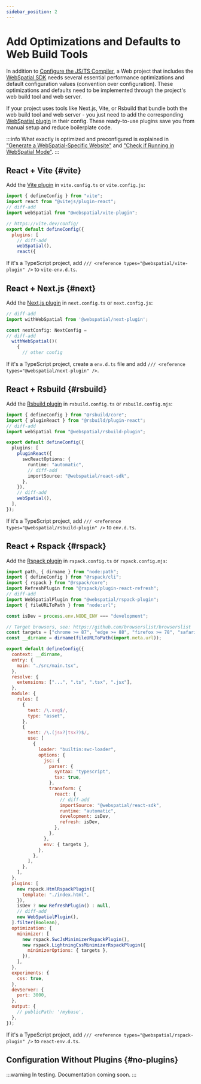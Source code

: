 ```yaml
---
sidebar_position: 2
---
```


# Add Optimizations and Defaults to Web Build Tools

In addition to [Configure the JS/TS Compiler](/docs/development-guide/enabling-webspatial-in-web-projects/step-3-integrate-webspatial-sdk-into-web-build-tools/configure-js-ts-compiler), a Web project that includes the [WebSpatial SDK](/docs/core-concepts/unique-concepts-in-webspatial#webspatial-sdk) needs several essential performance optimizations and default configuration values (convention over configuration). These optimizations and defaults need to be implemented through the project's web build tool and web server.

If your project uses tools like Next.js, Vite, or Rsbuild that bundle both the web build tool and web server - you just need to add the corresponding [WebSpatial plugin](/docs/development-guide/enabling-webspatial-in-web-projects/step-1-install-the-webspatial-sdk#non-core-deps-for-building) in their config. These ready-to-use plugins save you from manual setup and reduce boilerplate code.

<!-- If your project relies directly on a lower-level web build tool such as Webpack, you can follow the guidelines in this document to integrate these optimizations and defaults by hand. -->

:::info
What exactly is optimized and preconfigured is explained in ["Generate a WebSpatial-Specific Website"](/docs/development-guide/enabling-webspatial-in-web-projects/step-3-integrate-webspatial-sdk-into-web-build-tools/generate-a-webspatial-specific-website) and ["Check if Running in WebSpatial Mode"](/docs/development-guide/enabling-webspatial-in-web-projects/step-3-integrate-webspatial-sdk-into-web-build-tools/check-if-running-in-webspatial-mode).
:::

## React + Vite {#vite}

Add the [Vite plugin](/docs/development-guide/enabling-webspatial-in-web-projects/step-1-install-the-webspatial-sdk#plugin-vite) in `vite.config.ts` or `vite.config.js`:

```js title="vite.config.js"
import { defineConfig } from "vite";
import react from "@vitejs/plugin-react";
// diff-add
import webSpatial from "@webspatial/vite-plugin";

// https://vite.dev/config/
export default defineConfig({
  plugins: [
    // diff-add
    webSpatial(),
    react({
```

If it's a TypeScript project, add `/// <reference types="@webspatial/vite-plugin" />` to `vite-env.d.ts`.

## React + Next.js {#next}

Add the [Next.js plugin](/docs/development-guide/enabling-webspatial-in-web-projects/step-1-install-the-webspatial-sdk#plugin-next) in `next.config.ts` or `next.config.js`:

```ts title="next.config.ts"
// diff-add
import withWebSpatial from '@webspatial/next-plugin';

const nextConfig: NextConfig =
// diff-add
  withWebSpatial()(
    {
      // other config
```

If it's a TypeScript project, create a `env.d.ts` file and add `/// <reference types="@webspatial/next-plugin" />`.

## React + Rsbuild {#rsbuild}

Add the [Rsbuild plugin](/docs/development-guide/enabling-webspatial-in-web-projects/step-1-install-the-webspatial-sdk#plugin-rsbuild) in `rsbuild.config.ts` or `rsbuild.config.mjs`:

```ts title="rsbuild.config.ts"
import { defineConfig } from "@rsbuild/core";
import { pluginReact } from "@rsbuild/plugin-react";
// diff-add
import webSpatial from "@webspatial/rsbuild-plugin";

export default defineConfig({
  plugins: [
    pluginReact({
      swcReactOptions: {
        runtime: "automatic",
        // diff-add
        importSource: "@webspatial/react-sdk",
      },
    }),
    // diff-add
    webSpatial(),
  ],
});
```

If it's a TypeScript project, add `/// <reference types="@webspatial/rsbuild-plugin" />` to `env.d.ts`.

## React + Rspack {#rspack}

Add the [Rspack plugin](/docs/development-guide/enabling-webspatial-in-web-projects/step-1-install-the-webspatial-sdk#plugin-rspack) in `rspack.config.ts` or `rspack.config.mjs`:

```js title="rspack.config.mjs"
import path, { dirname } from "node:path";
import { defineConfig } from "@rspack/cli";
import { rspack } from "@rspack/core";
import RefreshPlugin from "@rspack/plugin-react-refresh";
// diff-add
import WebSpatialPlugin from "@webspatial/rspack-plugin";
import { fileURLToPath } from "node:url";

const isDev = process.env.NODE_ENV === "development";

// Target browsers, see: https://github.com/browserslist/browserslist
const targets = ["chrome >= 87", "edge >= 88", "firefox >= 78", "safari >= 14"];
const __dirname = dirname(fileURLToPath(import.meta.url));

export default defineConfig({
  context: __dirname,
  entry: {
    main: "./src/main.tsx",
  },
  resolve: {
    extensions: ["...", ".ts", ".tsx", ".jsx"],
  },
  module: {
    rules: [
      {
        test: /\.svg$/,
        type: "asset",
      },
      {
        test: /\.(jsx?|tsx?)$/,
        use: [
          {
            loader: "builtin:swc-loader",
            options: {
              jsc: {
                parser: {
                  syntax: "typescript",
                  tsx: true,
                },
                transform: {
                  react: {
                    // diff-add
                    importSource: "@webspatial/react-sdk",
                    runtime: "automatic",
                    development: isDev,
                    refresh: isDev,
                  },
                },
              },
              env: { targets },
            },
          },
        ],
      },
    ],
  },
  plugins: [
    new rspack.HtmlRspackPlugin({
      template: "./index.html",
    }),
    isDev ? new RefreshPlugin() : null,
    // diff-add
    new WebSpatialPlugin(),
  ].filter(Boolean),
  optimization: {
    minimizer: [
      new rspack.SwcJsMinimizerRspackPlugin(),
      new rspack.LightningCssMinimizerRspackPlugin({
        minimizerOptions: { targets },
      }),
    ],
  },
  experiments: {
    css: true,
  },
  devServer: {
    port: 3000,
  },
  output: {
    // publicPath: '/mybase',
  },
});
```

If it's a TypeScript project, add `/// <reference types="@webspatial/rspack-plugin" />` to `react-env.d.ts`.

## Configuration Without Plugins {#no-plugins}

:::warning
In testing. Documentation coming soon.
:::

